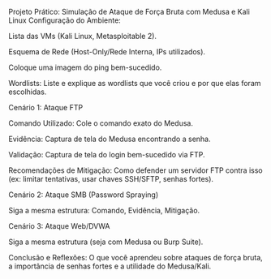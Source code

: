 Projeto Prático: Simulação de Ataque de Força Bruta com Medusa e Kali Linux
Configuração do Ambiente:

Lista das VMs (Kali Linux, Metasploitable 2).

Esquema de Rede (Host-Only/Rede Interna, IPs utilizados).

Coloque uma imagem do ping bem-sucedido.

Wordlists: Liste e explique as wordlists que você criou e por que elas foram escolhidas.

Cenário 1: Ataque FTP

Comando Utilizado: Cole o comando exato do Medusa.

Evidência: Captura de tela do Medusa encontrando a senha.

Validação: Captura de tela do login bem-sucedido via FTP.

Recomendações de Mitigação: Como defender um servidor FTP contra isso (ex: limitar tentativas, usar chaves SSH/SFTP, senhas fortes).

Cenário 2: Ataque SMB (Password Spraying)

Siga a mesma estrutura: Comando, Evidência, Mitigação.

Cenário 3: Ataque Web/DVWA

Siga a mesma estrutura (seja com Medusa ou Burp Suite).

Conclusão e Reflexões: O que você aprendeu sobre ataques de força bruta, a importância de senhas fortes e a utilidade do Medusa/Kali.

